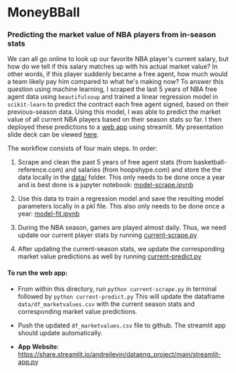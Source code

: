 # MoneyBBall 

### Predicting the market value of NBA players from in-season stats 

We can all go online to look up our favorite NBA player's current salary, but how do we tell if this salary matches up with his actual market value?  In other words, if this player suddenly became a free agent, how much would a team likely pay him compared to what he's making now?  To answer this question using machine learning, I scraped the last 5 years of NBA free agent data using `beautifulsoup` and trained a linear regression model in `scikit-learn` to predict the contract each free agent signed, based on their previous-season data.  Using this model, I was able to predict the market value of all current NBA players based on their season stats so far.  I then deployed these predictions to a [web app](https://share.streamlit.io/andreilevin/dataeng_project/main/streamlit-app.py) using streamlit.  My presentation slide deck can be viewed [here](https://github.com/andreilevin/DataEng_project/blob/main/AndreiPresentation.pdf).

The workflow consists of four main steps.  In order:

1. Scrape and clean the past 5 years of free agent stats (from basketball-reference.com) and salaries (from hoopshype.com) and store the the data locally in the [data/](https://github.com/andreilevin/DataEng_project/tree/main/data)  folder.   This only needs to be done once a year and is best done is a jupyter notebook:  [model-scrape.ipynb](https://github.com/andreilevin/DataEng_project/blob/main/notebooks/model-scrape.ipynb)

2. Use this data to train a regression model and save the resulting model parameters locally in a pkl file.  This also only needs to be done once a year:  [model-fit.ipynb](https://github.com/andreilevin/DataEng_project/blob/main/notebooks/model-fit.ipynb)

3. During the NBA season, games are played almost daily.  Thus, we need update our current player stats by running [current-scrape.py](https://github.com/andreilevin/DataEng_project/blob/main/current-scrape.py)

4. After updating the current-season stats, we update the corresponding market value predictions as well by running [current-predict.py](https://github.com/andreilevin/DataEng_project/blob/main/current-predict.py)

   

#### To run the web app:

* From within this directory, run `python current-scrape.py`  in terminal followed by `python current-predict.py`  This will update the dataframe `data/df_marketvalues.csv` with the current season stats and corresponding market value predictions. 

* Push the updated `df_marketvalues.csv` file to github.  The streamlit app should update automatically.

* __App Website__:  https://share.streamlit.io/andreilevin/dataeng_project/main/streamlit-app.py

  

